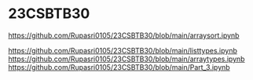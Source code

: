 # 23CSBTB30
https://github.com/Rupasri0105/23CSBTB30/blob/main/arraysort.ipynb

https://github.com/Rupasri0105/23CSBTB30/blob/main/listtypes.ipynb
https://github.com/Rupasri0105/23CSBTB30/blob/main/arraytypes.ipynb
https://github.com/Rupasri0105/23CSBTB30/blob/main/Part_3.ipynb
